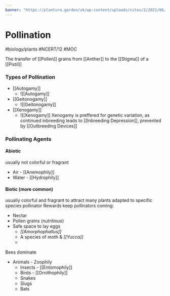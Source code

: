 ```yaml
---
banner: "https://plantura.garden/uk/wp-content/uploads/sites/2/2021/06/bee-pollinating-flower.jpg"
---
```

# Pollination
#biology/plants #NCERT/12 #MOC 

The transfer of [[Pollen]] grains from [[Anther]] to the [[Stigma]] of a [[Pistil]]

### Types of Pollination
- [[Autogamy]] 
	- ![[Autogamy]]
- [[Geitonogamy]] 
	- ![[Geitonogamy]]
- [[Xenogamy]] 
	- ![[Xenogamy]]
Xenogamy is preffered for genetic variation, as continued inbreeding leads to [[Inbreeding Depression]], prevented by [[Outbreeding Devices]]

### Pollinating Agents
#### Abiotic
usually not colorful or fragrant
- Air - [[Anemophily]]
- Water - [[Hydrophily]]
#### Biotic (more common)
usually colorful and fragrant to attract
many plants adapted to specific species pollinator
Rewards keep pollinators coming:
- Nectar
- Pollen grains (nutritious)
- Safe space to lay eggs 
	- *[[Amorphophallus]]*
	- A species of moth & *[[Yucca]]*
	- 
Bees dominate 
- Animals - Zoophily
	- Insects - [[Entomophily]]
	- Birds - [[Ornithophily]]
	- Snakes
	- Slugs
	- Bats
